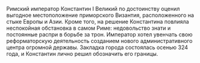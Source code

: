 Римский император Константин I Великий по достоинству оценил выгодное местоположение приморского Византия, расположенного на стыке Европы и Азии. Кроме того, на решение Константина повлияла неспокойная обстановка в самом Риме: недовольство знати и постоянные распри в борьбе за трон. Император хотел увенчать свою реформаторскую деятельность созданием нового административного центра огромной державы. Закладка города состоялась осенью 324 года, и Константин лично решил обозначить его границы.
